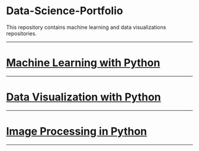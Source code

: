 # Data-Science-Portfolio
This repository contains machine learning and data visualizations repositories.

------------------------------------------------------------------------------------

# [Machine Learning with Python](https://github.com/Ravjot03/Machine-Learning-with-Python)

------------------------------------------------------------------------------------

# [Data Visualization with Python](https://github.com/Ravjot03/Data-Visualization-with-Python)

------------------------------------------------------------------------------------

# [Image Processing in Python](https://github.com/Ravjot03/Image-Processing)

------------------------------------------------------------------------------------
